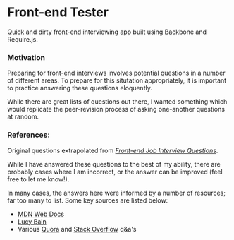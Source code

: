 # Front-end Tester

Quick and dirty front-end interviewing app built using Backbone and Require.js.

### Motivation
Preparing for front-end interviews involves potential questions in a number of different areas. To prepare for this situtation appropriately, it is important to practice answering these questions eloquently.

While there are great lists of questions out there, I wanted something which would replicate the peer-revision process of asking one-another questions at random.


### References:
Original questions extrapolated from [_Front-end Job Interview Questions_](https://github.com/h5bp/Front-end-Developer-Interview-Questions).

While I have answered these questions to the best of my ability, there are probably cases where I am incorrect, or the answer can be improved (feel free to let me know!).

In many cases, the answers here were informed by a number of resources; far too many to list.
Some key sources are listed below:
* [MDN Web Docs](https://developer.mozilla.org)
* [Lucy Bain](http://lucybain.com/blog/)
* Various [Quora](https://www.quora.com/) and [Stack Overflow](https://stackoverflow.com) q&a's
